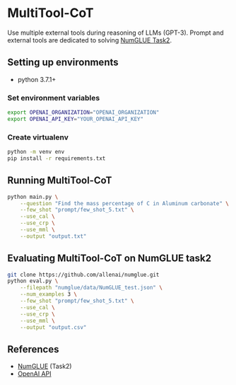 # MultiTool-CoT
Use multiple external tools during reasoning of LLMs (GPT-3).
Prompt and external tools are dedicated to solving [NumGLUE Task2](https://github.com/allenai/numglue).

## Setting up environments
- python 3.7.1+

### Set environment variables

```bash
export OPENAI_ORGANIZATION="OPENAI_ORGANIZATION"
export OPENAI_API_KEY="YOUR_OPENAI_API_KEY"
```

### Create virtualenv

```bash
python -m venv env
pip install -r requirements.txt
```

## Running MultiTool-CoT

```bash
python main.py \
    --question "Find the mass percentage of C in Aluminum carbonate" \
    --few_shot "prompt/few_shot_5.txt" \
    --use_cal \
    --use_crp \
    --use_mml \
    --output "output.txt"
```

## Evaluating MultiTool-CoT on NumGLUE task2

```bash
git clone https://github.com/allenai/numglue.git
python eval.py \
    --filepath "numglue/data/NumGLUE_test.json" \
    --num_examples 3 \
    --few_shot "prompt/few_shot_5.txt" \
    --use_cal \
    --use_crp \
    --use_mml \
    --output "output.csv"
```


## References
- [NumGLUE](https://github.com/allenai/numglue) (Task2)
- [OpenAI API](https://platform.openai.com/docs/api-reference/introduction)
